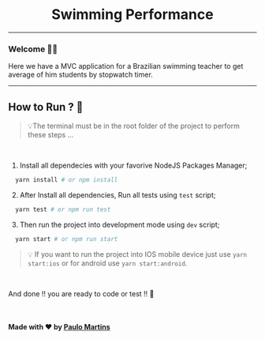 <h1 align="center">Swimming Performance</h1>

---

### Welcome 👋🏼

Here we have a MVC application for a Brazilian swimming teacher to get average of him students by stopwatch timer.

---

## How to Run ? 🤨
> 💡The terminal must be in the root folder of the project to perform these steps ...

<br/>

1. Install all dependecies with your favorive NodeJS Packages Manager;
  ```bash
    yarn install # or npm install
  ```
  
2. After Install all dependencies, Run all tests using `test` script;
  ```bash
    yarn test # or npm run test
  ```

3. Then run the project into development mode using `dev` script;
  ```bash
    yarn start # or npm run start
  ```
  
> 💡 If you want to run the project into IOS mobile device just use `yarn start:ios` or for android use `yarn start:android`.

<br/>

And done !! you are ready to code or test !! 🤩

<br/>

#### Made with ❤️ by [Paulo Martins](https://www.github.com/martins20)
